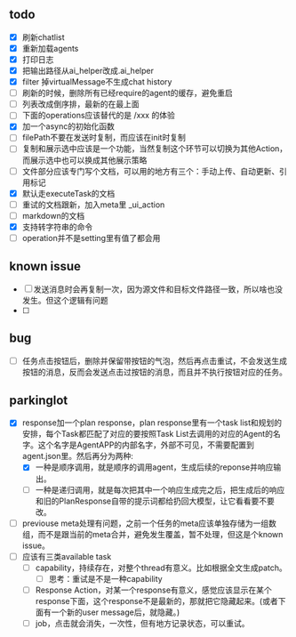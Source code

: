 ## todo

- [x] 刷新chatlist
- [x] 重新加载agents
- [x] 打印日志
- [x] 把输出路径从ai_helper改成.ai_helper
- [x] filter 掉virtualMessage不生成chat history
- [ ] 刷新的时候，删除所有已经require的agent的缓存，避免重启
- [ ] 列表改成倒序排，最新的在最上面
- [ ] 下面的operations应该替代的是 /xxx 的体验
- [x] 加一个async的初始化函数
- [ ] filePath不要在发送时复制，而应该在init时复制
- [ ] 复制和展示选中应该是一个功能，当然复制这个环节可以切换为其他Action，而展示选中也可以换成其他展示策略
- [ ] 文件部分应该专门写个文档，可以用的地方有三个：手动上传、自动更新、引用标记
- [x] 默认走executeTask的文档
- [ ] 重试的文档跟新，加入meta里 _ui_action
- [ ] markdown的文档
- [x] 支持转字符串的命令
- [ ] operation并不是setting里有值了都会用

## known issue

- [ ] 发送消息时会再复制一次，因为源文件和目标文件路径一致，所以啥也没发生。但这个逻辑有问题
- [ ] 

## bug

- [ ] 任务点击按钮后，删除并保留带按钮的气泡，然后再点击重试，不会发送生成按钮的消息，反而会发送点击过按钮的消息，而且并不执行按钮对应的任务。


## parkinglot

- [x] response加一个plan response，plan response里有一个task list和规划的安排，每个Task都匹配了对应的要按照Task List去调用的对应的Agent的名字。这个名字是AgentAPP的内部名字，外部不可见，不需要配置到agent.json里。然后再分为两种:
  - [x] 一种是顺序调用，就是顺序的调用agent，生成后续的reponse并响应输出。
  - [ ] 一种是递归调用，就是每次把其中一个响应生成完之后，把生成后的响应和旧的PlanResponse自带的提示词都给扔回大模型，让它看看要不要改。
- [ ] previouse meta处理有问题，之前一个任务的meta应该单独存储为一组数组，而不是跟当前的meta合并，避免发生覆盖，暂不处理，但这是个known issue。
- [ ] 应该有三类available task
  - [ ] capability，持续存在，对整个thread有意义。比如根据全文生成patch。
    - [ ] 思考：重试是不是一种capability
  - [ ] Response Action，对某一个response有意义，感觉应该显示在某个response下面，这个response不是最新的，那就把它隐藏起来。(或者下面有一个新的user message后，就隐藏。)
  - [ ] job，点击就会消失，一次性，但有地方记录状态，可以重试。
